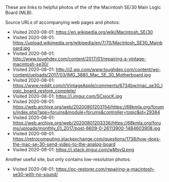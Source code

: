 These are links to helpful photos of the of the Macintosh SE/30 Main
Logic Board (MLB).

Source URLs of accompanying web pages and photos:

* Visited 2020-08-01: https://en.wikipedia.org/wiki/Macintosh_SE/30
* Visited 2020-08-01: https://upload.wikimedia.org/wikipedia/en/7/70/Macintosh_SE30_Mainboard.jpg
* Visited 2020-08-01: http://www.toughdev.com/content/2017/01/repairing-a-vintage-macintosh-se30/
* Visited 2020-08-01: http://i2.wp.com/www.toughdev.com/content/wp-content/uploads/2017/03/IMG_3880_Mac_SE_30_Motherboard.jpg
* Visited 2020-08-01: https://www.reddit.com/r/VintageApple/comments/6734bw/mac_se30_logic_board_restore_complete/
* Visited 2020-08-01: https://i.imgur.com/SCsjocK.jpg
* Visited 2020-08-01: https://web.archive.org/web/20200801203154/https://68kmla.org/forums/index.php?app=forums&module=forums&controller=topic&id=29384
* Visited 2020-08-01: https://web.archive.org/web/20200801203336/https://68kmla.org/forums/uploads/monthly_01_2017/post-6609-0-26113900-1484603908.jpg
* Visited 2020-08-01: https://retrocomputing.stackexchange.com/questions/1738/how-does-the-mac-se-30-send-video-to-the-analog-board
* Visited 2020-08-01: https://i.stack.imgur.com/wMsyQ.png

Another useful site, but only contains low-resolution photos:

* Visited 2020-08-01: https://pc-restorer.com/repairing-a-macintosh-se30-with-no-sound/
